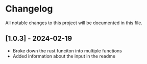 # Changelog

All notable changes to this project will be documented in this file.

## [1.0.3] - 2024-02-19

* Broke down the rust funciton into multiple functions
* Added information about the input in the readme
